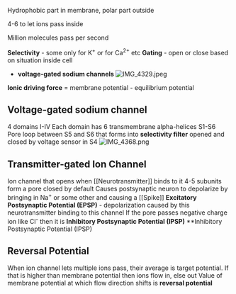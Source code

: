 Hydrophobic part in membrane, polar part outside

4-6 to let ions pass inside

Million molecules pass per second

**Selectivity** - some only for K<sup>+</sup> or for Ca<sup>2+</sup> etc
**Gating** - open or close based on situation inside cell

* **voltage-gated sodium channels**
  ![IMG_4329.jpeg](img_4329.jpeg)

**Ionic driving force** = membrane potential - equilibrium potential

## Voltage-gated sodium channel

4 domains I-IV
Each domain has 6 transmembrane alpha-helices S1-S6
Pore loop between S5 and S6 that forms into **selectivity filter** opened and closed by voltage sensor in S4
![IMG_4368.png](img_4368.png)

## Transmitter-gated Ion Channel

Ion channel that opens when [[Neurotransmitter]] binds to it
4-5 subunits form a pore closed by default
Causes postsynaptic neuron to depolarize by bringing in Na<sup>+</sup> or some other and causing a [[Spike]]
**Excitatory Postsynaptic Potential (EPSP)** - depolarization caused by this neurotransmitter binding to this channel
If the pore passes negative charge ion like Cl<sup>-</sup> then it is **Inhibitory Postsynaptic Potential (IPSP)**
\*\*Inhibitory Postsynaptic Potential (IPSP)

## Reversal Potential

When ion channel lets multiple ions pass, their average is target potential. If that is higher than membrane potential then ions flow in, else out
Value of membrane potential at which flow direction shifts is **reversal potential**
